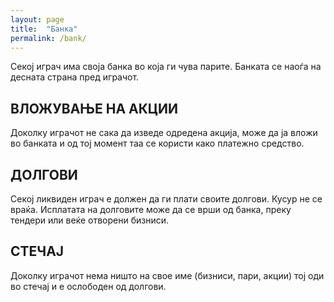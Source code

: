 ```yaml
---
layout: page
title:  "Банка"
permalink: /bank/
---
```


Секој играч има своја банка во која ги чува парите. Банката се наоѓа на десната страна пред играчот.

## ВЛОЖУВАЊЕ НА АКЦИИ
Доколку играчот не сака да изведе одредена акција, може да ја вложи во банката и од тој момент таа се користи како платежно средство.

## ДОЛГОВИ
Секој ликвиден играч е должен да ги плати своите долгови. Кусур не се враќа. Исплатата на долговите може да се врши од банка, преку тендери или веќе отворени бизниси.

## СТЕЧАЈ
Доколку играчот нема ништо на свое име (бизниси, пари, акции) тој оди во стечај и е ослободен од долгови.